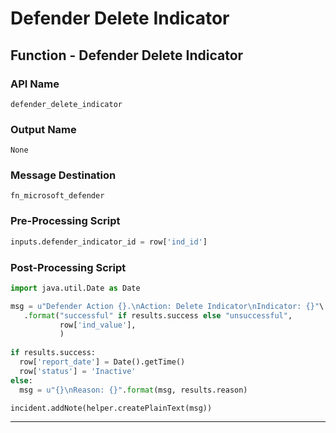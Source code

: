 <!--
    DO NOT MANUALLY EDIT THIS FILE
    THIS FILE IS AUTOMATICALLY GENERATED WITH resilient-sdk codegen
-->

# Defender Delete Indicator

## Function - Defender Delete Indicator

### API Name
`defender_delete_indicator`

### Output Name
`None`

### Message Destination
`fn_microsoft_defender`

### Pre-Processing Script
```python
inputs.defender_indicator_id = row['ind_id']
```

### Post-Processing Script
```python
import java.util.Date as Date

msg = u"Defender Action {}.\nAction: Delete Indicator\nIndicator: {}"\
   .format("successful" if results.success else "unsuccessful",
           row['ind_value'],
           )
           
if results.success:
  row['report_date'] = Date().getTime()
  row['status'] = 'Inactive'
else:
  msg = u"{}\nReason: {}".format(msg, results.reason)

incident.addNote(helper.createPlainText(msg))

```

---

